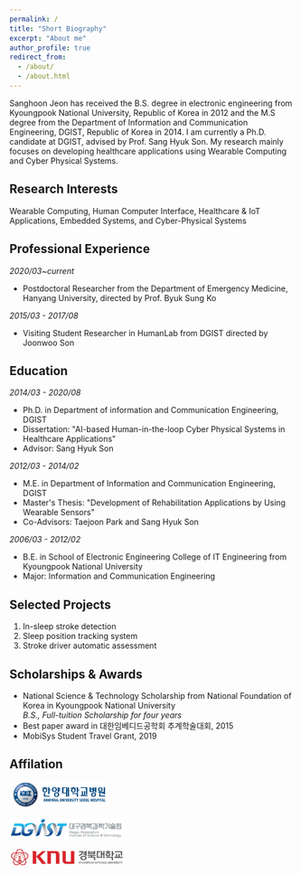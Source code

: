 ```yaml
---
permalink: /
title: "Short Biography"
excerpt: "About me"
author_profile: true
redirect_from: 
  - /about/
  - /about.html
---
```


Sanghoon Jeon has received the B.S. degree in electronic engineering from Kyoungpook National University, Republic of Korea in 2012 and the M.S degree from the Department of Information and Communication Engineering, DGIST, Republic of Korea in 2014. I am currently a Ph.D. candidate at DGIST, advised by Prof. Sang Hyuk Son. My research mainly focuses on developing healthcare applications using Wearable Computing and Cyber Physical Systems.


## Research Interests
Wearable Computing, Human Computer Interface, Healthcare & IoT Applications, Embedded Systems, and Cyber-Physical Systems

## Professional Experience
_2020/03~current_  
  * Postdoctoral Researcher from the  Department of Emergency Medicine, Hanyang University, directed by Prof. Byuk Sung Ko

_2015/03 - 2017/08_  
  * Visiting Student Researcher in HumanLab from DGIST directed by Joonwoo Son



## Education
_2014/03 - 2020/08_
  * Ph.D. in Department of information and Communication Engineering, DGIST
  * Dissertation: "AI-based Human-in-the-loop Cyber Physical Systems in Healthcare Applications"
  * Advisor: Sang Hyuk Son

_2012/03 - 2014/02_
  * M.E. in Department of Information and Communication Engineering, DGIST
  * Master's Thesis: "Development of Rehabilitation Applications by Using Wearable Sensors"
  * Co-Advisors: Taejoon Park and Sang Hyuk Son

_2006/03 - 2012/02_
  * B.E. in School of Electronic Engineering College of IT Engineering from Kyoungpook National University
  * Major: Information and Communication Engineering

## Selected Projects
  1. In-sleep stroke detection
  2. Sleep position tracking system
  3. Stroke driver automatic assessment

## Scholarships & Awards
  * National Science & Technology Scholarship from National Foundation of Korea in Kyoungpook National University <br>
    _B.S., Full-tuition Scholarship for four years_
  * Best paper award in 대한임베디드공학회 추계학술대회, 2015 
  * MobiSys Student Travel Grant, 2019

## Affilation
<img src="/images/l33.png" width="35%" height="20%"><br><br>
<img src="/images/l22.png" width="40%" height="20%"><br><br>
<img src="/images/l11.png" width="40%" height="20%"><br><br>

